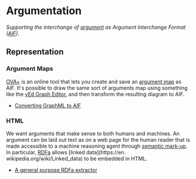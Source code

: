 # Argumentation

*Supporting the interchange of [argument](https://en.wikipedia.org/wiki/Argumentation_theory) as Argument Interchange Format ([AIF](http://www.argumentinterchange.org/)).*

## Representation

### Argument Maps
[OVA+](https://arg-tech.org/index.php/projects/ova-2/) is an online tool that lets you create and save an [argument map](https://en.wikipedia.org/wiki/Argument_map) as AIF. It's possible to draw the same sort of arguments map using something like the 
[yEd Graph Editor](https://www.yworks.com/products/yed), and then transform the resulting diagram to AIF.

* [Converting GraphML to AIF](https://github.com/dstl/eleatics/wiki/Argument-Maps)

### HTML
We want arguments that make sense to both humans and machines. An argument can be laid out text as on a web page for the human reader that is made accessible to a machine reasoning agent through [semantic mark-up](https://en.wikipedia.org/wiki/Semantic_HTML). In particular, [RDFa](https://en.wikipedia.org/wiki/RDFa) allows [linked data](https://en. wikipedia.org/wiki/Linked_data) to be embedded in HTML.

* [A general purpose RDFa extractor](https://github.com/dstl/eleatics/wiki/RDFa)